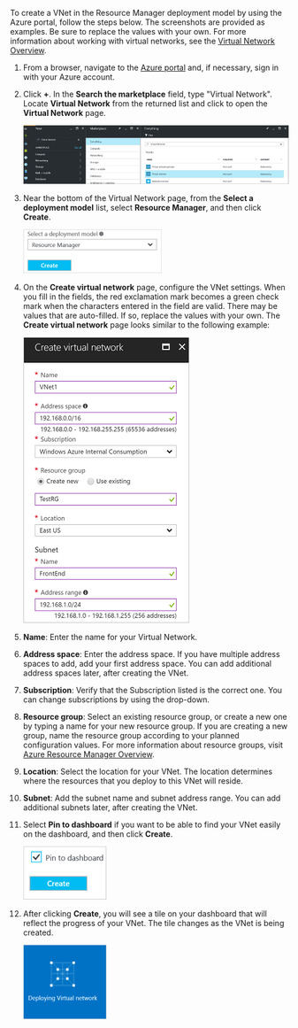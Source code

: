 To create a VNet in the Resource Manager deployment model by using the Azure portal, follow the steps below. The screenshots are provided as examples. Be sure to replace the values with your own. For more information about working with virtual networks, see the [Virtual Network Overview](../articles/virtual-network/virtual-networks-overview.md).

1. From a browser, navigate to the [Azure portal](http://portal.azure.cn) and, if necessary, sign in with your Azure account.
2. Click **+**. In the **Search the marketplace** field, type "Virtual Network". Locate **Virtual Network** from the returned list and click to open the **Virtual Network** page.

    ![Locate Virtual Network resource page](./media/vpn-gateway-basic-p2s-vnet-rm-portal-include/newvnetportal700.png "Locate virtual network resource page")

3. Near the bottom of the Virtual Network page, from the **Select a deployment model** list, select **Resource Manager**, and then click **Create**.

    ![Select Resource Manager](./media/vpn-gateway-basic-p2s-vnet-rm-portal-include/resourcemanager250.png "Select Resource Manager")

4. On the **Create virtual network** page, configure the VNet settings. When you fill in the fields, the red exclamation mark becomes a green check mark when the characters entered in the field are valid. There may be values that are auto-filled. If so, replace the values with your own. The **Create virtual network** page looks similar to the following example:

    ![Field validation](./media/vpn-gateway-basic-p2s-vnet-rm-portal-include/vnetp2s.png "Field validation")

5. **Name**: Enter the name for your Virtual Network.
6. **Address space**: Enter the address space. If you have multiple address spaces to add, add your first address space. You can add additional address spaces later, after creating the VNet.
7. **Subscription**: Verify that the Subscription listed is the correct one. You can change subscriptions by using the drop-down.
8. **Resource group**: Select an existing resource group, or create a new one by typing a name for your new resource group. If you are creating a new group, name the resource group according to your planned configuration values. For more information about resource groups, visit [Azure Resource Manager Overview](../articles/azure-resource-manager/resource-group-overview.md#resource-groups).
9. **Location**: Select the location for your VNet. The location determines where the resources that you deploy to this VNet will reside.
10. **Subnet**: Add the subnet name and subnet address range. You can add additional subnets later, after creating the VNet.
11. Select **Pin to dashboard** if you want to be able to find your VNet easily on the dashboard, and then click **Create**.

    ![Pin to dashboard](./media/vpn-gateway-basic-p2s-vnet-rm-portal-include/pintodashboard150.png "pin to dashboard")
12. After clicking **Create**, you will see a tile on your dashboard that will reflect the progress of your VNet. The tile changes as the VNet is being created.

    ![Creating virtual network tile](./media/vpn-gateway-basic-p2s-vnet-rm-portal-include/deploying150.png "Creating virtual network tile")

<!-- ms.date: 11/07/2017 -->